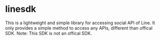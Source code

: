 # linesdk
This is a lightweight and simple library for accessing social API of Line. It only provides a simple method to access any APIs, different than offical SDK. Note: This SDK is not an offical SDK.
